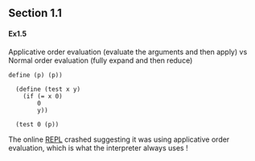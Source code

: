 ## Section 1.1

#### Ex1.5

Applicative order evaluation (evaluate the arguments and then apply) vs
Normal order evaluation (fully expand and then reduce)
```
define (p) (p))

  (define (test x y)
    (if (= x 0)
        0
        y))

  (test 0 (p))
```
The online [REPL](https://repl.it/@priteshshrivast/Ex15) crashed suggesting it was using applicative order evaluation, 
which is what the interpreter always uses !
